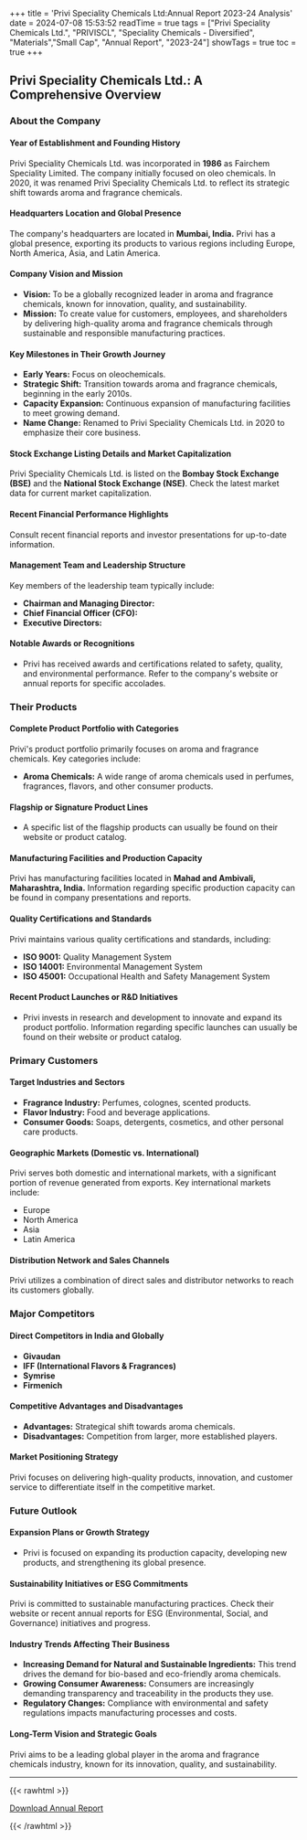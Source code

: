 +++
title = 'Privi Speciality Chemicals Ltd:Annual Report 2023-24 Analysis'
date = 2024-07-08 15:53:52
readTime = true
tags = ["Privi Speciality Chemicals Ltd.", "PRIVISCL", "Speciality Chemicals - Diversified", "Materials","Small Cap", "Annual Report", "2023-24"]
showTags = true
toc = true
+++

## Privi Speciality Chemicals Ltd.: A Comprehensive Overview

### About the Company

#### Year of Establishment and Founding History

Privi Speciality Chemicals Ltd. was incorporated in **1986** as Fairchem Speciality Limited. The company initially focused on oleo chemicals. In 2020, it was renamed Privi Speciality Chemicals Ltd. to reflect its strategic shift towards aroma and fragrance chemicals.

#### Headquarters Location and Global Presence

The company's headquarters are located in **Mumbai, India.** Privi has a global presence, exporting its products to various regions including Europe, North America, Asia, and Latin America.

#### Company Vision and Mission

*   **Vision:** To be a globally recognized leader in aroma and fragrance chemicals, known for innovation, quality, and sustainability.
*   **Mission:** To create value for customers, employees, and shareholders by delivering high-quality aroma and fragrance chemicals through sustainable and responsible manufacturing practices.

#### Key Milestones in Their Growth Journey

*   **Early Years:** Focus on oleochemicals.
*   **Strategic Shift:** Transition towards aroma and fragrance chemicals, beginning in the early 2010s.
*   **Capacity Expansion:** Continuous expansion of manufacturing facilities to meet growing demand.
*   **Name Change:** Renamed to Privi Speciality Chemicals Ltd. in 2020 to emphasize their core business.

#### Stock Exchange Listing Details and Market Capitalization

Privi Speciality Chemicals Ltd. is listed on the **Bombay Stock Exchange (BSE)** and the **National Stock Exchange (NSE)**. Check the latest market data for current market capitalization.

#### Recent Financial Performance Highlights

Consult recent financial reports and investor presentations for up-to-date information.

#### Management Team and Leadership Structure

Key members of the leadership team typically include:

*   **Chairman and Managing Director:**
*   **Chief Financial Officer (CFO):**
*   **Executive Directors:**

#### Notable Awards or Recognitions

*   Privi has received awards and certifications related to safety, quality, and environmental performance. Refer to the company's website or annual reports for specific accolades.

### Their Products

#### Complete Product Portfolio with Categories

Privi's product portfolio primarily focuses on aroma and fragrance chemicals. Key categories include:

*   **Aroma Chemicals:** A wide range of aroma chemicals used in perfumes, fragrances, flavors, and other consumer products.

#### Flagship or Signature Product Lines

*   A specific list of the flagship products can usually be found on their website or product catalog.

#### Manufacturing Facilities and Production Capacity

Privi has manufacturing facilities located in **Mahad and Ambivali, Maharashtra, India.** Information regarding specific production capacity can be found in company presentations and reports.

#### Quality Certifications and Standards

Privi maintains various quality certifications and standards, including:

*   **ISO 9001:** Quality Management System
*   **ISO 14001:** Environmental Management System
*   **ISO 45001:** Occupational Health and Safety Management System

#### Recent Product Launches or R&D Initiatives

*   Privi invests in research and development to innovate and expand its product portfolio. Information regarding specific launches can usually be found on their website or product catalog.

### Primary Customers

#### Target Industries and Sectors

*   **Fragrance Industry:** Perfumes, colognes, scented products.
*   **Flavor Industry:** Food and beverage applications.
*   **Consumer Goods:** Soaps, detergents, cosmetics, and other personal care products.

#### Geographic Markets (Domestic vs. International)

Privi serves both domestic and international markets, with a significant portion of revenue generated from exports. Key international markets include:

*   Europe
*   North America
*   Asia
*   Latin America

#### Distribution Network and Sales Channels

Privi utilizes a combination of direct sales and distributor networks to reach its customers globally.

### Major Competitors

#### Direct Competitors in India and Globally

*   **Givaudan**
*   **IFF (International Flavors & Fragrances)**
*   **Symrise**
*   **Firmenich**

#### Competitive Advantages and Disadvantages

*   **Advantages:** Strategical shift towards aroma chemicals.
*   **Disadvantages:** Competition from larger, more established players.

#### Market Positioning Strategy

Privi focuses on delivering high-quality products, innovation, and customer service to differentiate itself in the competitive market.

### Future Outlook

#### Expansion Plans or Growth Strategy

*   Privi is focused on expanding its production capacity, developing new products, and strengthening its global presence.

#### Sustainability Initiatives or ESG Commitments

Privi is committed to sustainable manufacturing practices. Check their website or recent annual reports for ESG (Environmental, Social, and Governance) initiatives and progress.

#### Industry Trends Affecting Their Business

*   **Increasing Demand for Natural and Sustainable Ingredients:** This trend drives the demand for bio-based and eco-friendly aroma chemicals.
*   **Growing Consumer Awareness:** Consumers are increasingly demanding transparency and traceability in the products they use.
*   **Regulatory Changes:** Compliance with environmental and safety regulations impacts manufacturing processes and costs.

#### Long-Term Vision and Strategic Goals

Privi aims to be a leading global player in the aroma and fragrance chemicals industry, known for its innovation, quality, and sustainability.

---


{{< rawhtml >}}

<div class="button-container">    
    <a href="https://www.bseindia.com/stockinfo/AnnPdfOpen.aspx?Pname=d8b42e98-5f1b-4129-af0c-3db7e385da29.pdf" target="_blank" class="report-button">
      <i class="fas fa-file-pdf"></i> Download Annual Report
    </a>
</div>
    
{{< /rawhtml >}}
